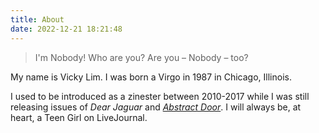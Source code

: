 ```yaml
---
title: About
date: 2022-12-21 18:21:48
---
```


> I'm Nobody! Who are you?
Are you – Nobody – too?

My name is Vicky Lim. I was born a Virgo in 1987 in Chicago, Illinois.

I used to be introduced as a zinester between 2010-2017 while I was still releasing issues of _Dear Jaguar_ and [_Abstract Door_](https://vickylim.com/abstract-door-zine). I will always be, at heart, a Teen Girl on LiveJournal.
